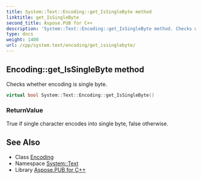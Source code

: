 ```yaml
---
title: System::Text::Encoding::get_IsSingleByte method
linktitle: get_IsSingleByte
second_title: Aspose.PUB for C++
description: 'System::Text::Encoding::get_IsSingleByte method. Checks whether encoding is single byte in C++.'
type: docs
weight: 1400
url: /cpp/system.text/encoding/get_issinglebyte/
---
```

## Encoding::get_IsSingleByte method


Checks whether encoding is single byte.

```cpp
virtual bool System::Text::Encoding::get_IsSingleByte()
```


### ReturnValue

True if single character encodes into single byte, false otherwise.

## See Also

* Class [Encoding](../)
* Namespace [System::Text](../../)
* Library [Aspose.PUB for C++](../../../)
